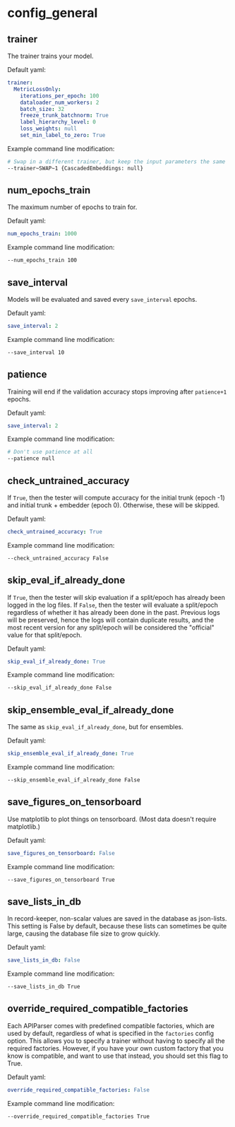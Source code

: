 # config_general

## trainer
The trainer trains your model.

Default yaml:
```yaml
trainer:
  MetricLossOnly:
    iterations_per_epoch: 100
    dataloader_num_workers: 2
    batch_size: 32
    freeze_trunk_batchnorm: True
    label_hierarchy_level: 0
    loss_weights: null
    set_min_label_to_zero: True
```
Example command line modification:
```bash
# Swap in a different trainer, but keep the input parameters the same
--trainer~SWAP~1 {CascadedEmbeddings: null}
```


## num_epochs_train
The maximum number of epochs to train for.

Default yaml:
```yaml
num_epochs_train: 1000
```

Example command line modification:
```bash
--num_epochs_train 100
```

## save_interval
Models will be evaluated and saved every ```save_interval``` epochs.

Default yaml:
```yaml
save_interval: 2
```

Example command line modification:
```bash
--save_interval 10
```

## patience
Training will end if the validation accuracy stops improving after ```patience+1``` epochs.

Default yaml:
```yaml
save_interval: 2
```

Example command line modification:
```bash
# Don't use patience at all
--patience null
```


## check_untrained_accuracy
If ```True```, then the tester will compute accuracy for the initial trunk (epoch -1) and initial trunk + embedder (epoch 0). Otherwise, these will be skipped.

Default yaml:
```yaml
check_untrained_accuracy: True
```

Example command line modification:
```bash
--check_untrained_accuracy False
```

## skip_eval_if_already_done
If ```True```, then the tester will skip evaluation if a split/epoch has already been logged in the log files. If ```False```, then the tester will evaluate a split/epoch regardless of whether it has already been done in the past. Previous logs will be preserved, hence the logs will contain duplicate results, and the most recent version for any split/epoch will be considered the "official" value for that split/epoch.

Default yaml:
```yaml
skip_eval_if_already_done: True
```

Example command line modification:
```bash
--skip_eval_if_already_done False
```

## skip_ensemble_eval_if_already_done
The same as ```skip_eval_if_already_done```, but for ensembles.

Default yaml:
```yaml
skip_ensemble_eval_if_already_done: True
```

Example command line modification:
```bash
--skip_ensemble_eval_if_already_done False
```

## save_figures_on_tensorboard
Use matplotlib to plot things on tensorboard. (Most data doesn't require matplotlib.)

Default yaml:
```yaml
save_figures_on_tensorboard: False
```

Example command line modification:
```bash
--save_figures_on_tensorboard True
```

## save_lists_in_db
In record-keeper, non-scalar values are saved in the database as json-lists. This setting is False by default, because these lists can sometimes be quite large, causing the database file size to grow quickly.

Default yaml:
```yaml
save_lists_in_db: False
```

Example command line modification:
```bash
--save_lists_in_db True
```

## override_required_compatible_factories
Each APIParser comes with predefined compatible factories, which are used by default, regardless of what is specified in the ```factories``` config option. This allows you to specify a trainer without having to specify all the required factories. However, if you have your own custom factory that you know is compatible, and want to use that instead, you should set this flag to True.

Default yaml:
```yaml
override_required_compatible_factories: False
```

Example command line modification:
```bash
--override_required_compatible_factories True
```